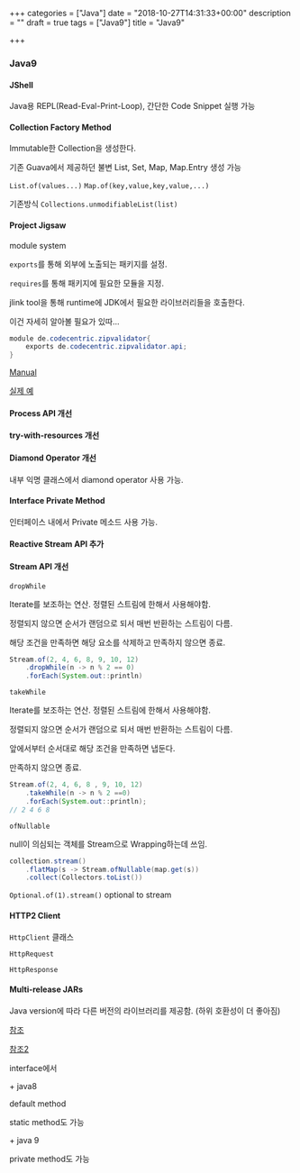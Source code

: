 +++
categories = ["Java"]
date = "2018-10-27T14:31:33+00:00"
description = ""
draft = true
tags = ["Java9"]
title = "Java9"

+++
### Java9

#### JShell

Java용 REPL(Read-Eval-Print-Loop), 간단한 Code Snippet 실행 가능

#### Collection Factory Method

Immutable한 Collection을 생성한다.

기존 Guava에서 제공하던 불변 List, Set, Map, Map.Entry 생성 가능

`List.of(values...)` `Map.of(key,value,key,value,...)`

기존방식 `Collections.unmodifiableList(list)`

#### Project Jigsaw

module system

`exports`를 통해 외부에 노출되는 패키지를 설정.

`requires`를 통해 패키지에 필요한 모듈을 지정.

jlink tool을 통해 runtime에 JDK에서 필요한 라이브러리들을 호출한다.

이건 자세히 알아볼 필요가 있따...

```java
module de.codecentric.zipvalidator{
	exports de.codecentric.zipvalidator.api;
}
```

[Manual](http://openjdk.java.net/projects/jigsaw/quick-start)

[실제 예](https://www.linkedin.com/pulse/java-9-pain-gain-jigsaw-massimiliano-dal-mas)

#### Process API 개선

#### try-with-resources 개선

#### Diamond Operator 개선

내부 익명 클래스에서 diamond operator 사용 가능.

#### Interface Private Method

인터페이스 내에서 Private 메소드 사용 가능.

#### Reactive Stream API 추가

#### Stream API 개선

`dropWhile`

Iterate를 보조하는 연산. 정렬된 스트림에 한해서 사용해야함.

정렬되지 않으면 순서가 랜덤으로 되서 매번 반환하는 스트림이 다름.

해당 조건을 만족하면 해당 요소를 삭제하고 만족하지 않으면 종료.

```java
Stream.of(2, 4, 6, 8, 9, 10, 12)
	.dropWhile(n -> n % 2 == 0)
    .forEach(System.out::println)
```

`takeWhile`

Iterate를 보조하는 연산. 정렬된 스트림에 한해서 사용해야함.

정렬되지 않으면 순서가 랜덤으로 되서 매번 반환하는 스트림이 다름.

앞에서부터 순서대로 해당 조건을 만족하면 냅둔다.

만족하지 않으면 종료.

```java
Stream.of(2, 4, 6, 8 , 9, 10, 12)
	.takeWhile(n -> n % 2 ==0)
	.forEach(System.out::println);
// 2 4 6 8
```

`ofNullable` 

null이 의심되는 객체를 Stream으로 Wrapping하는데 쓰임.

```java
collection.stream()
	.flatMap(s -> Stream.ofNullable(map.get(s))
    .collect(Collectors.toList())
```

`Optional.of(1).stream()` optional to stream

#### HTTP2 Client

`HttpClient` 클래스

`HttpRequest` 

`HttpResponse` 

#### Multi-release JARs

Java version에 따라 다른 버전의 라이브러리를 제공함. (하위 호환성이 더 좋아짐)

[참조](https://medium.com/@goinhacker/java-9%EC%9D%98-%EB%B3%80%ED%99%94%EC%99%80-%ED%8A%B9%EC%A7%95-%EB%8C%80%EC%B6%A9-%EC%A0%95%EB%A6%AC-fca77cee88f2)

[참조2](https://www.pluralsight.com/blog/software-development/java-9-new-features)

interface에서

\+ java8

default method

static method도 가능

\+ java 9

private method도 가능